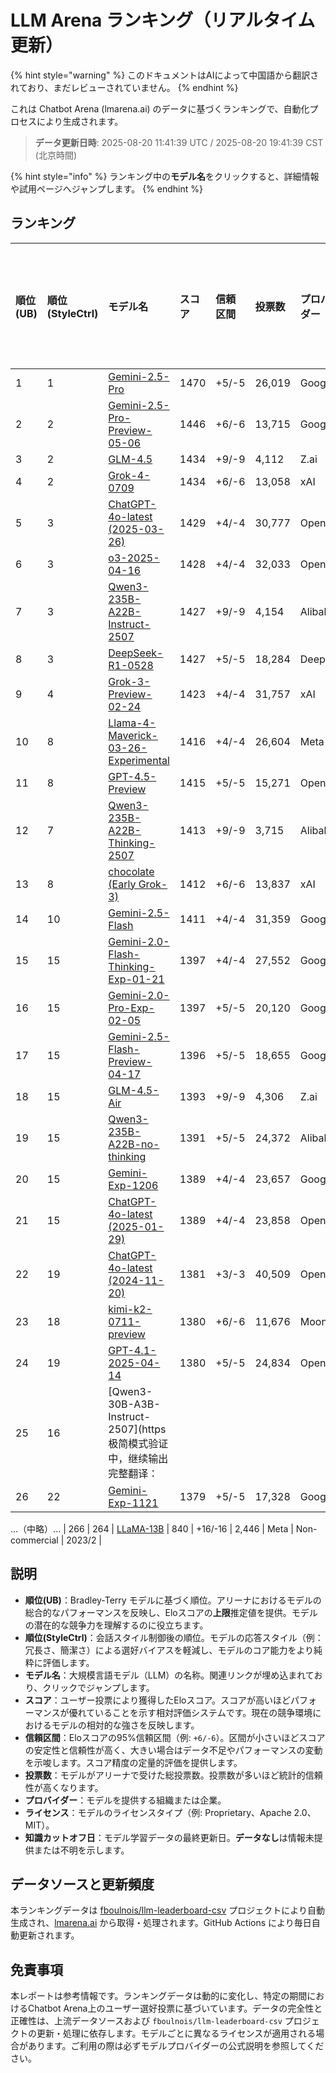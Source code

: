 # LLM Arena ランキング（リアルタイム更新）


{% hint style="warning" %}
このドキュメントはAIによって中国語から翻訳されており、まだレビューされていません。
{% endhint %}




これは Chatbot Arena (lmarena.ai) のデータに基づくランキングで、自動化プロセスにより生成されます。

> **データ更新日時**: 2025-08-20 11:41:39 UTC / 2025-08-20 19:41:39 CST (北京時間)

{% hint style="info" %}
ランキング中の**モデル名**をクリックすると、詳細情報や試用ページへジャンプします。
{% endhint %}

## ランキング

|   順位(UB) |   順位(StyleCtrl) | モデル名                                                                                                                             |   スコア | 信頼区間    | 投票数      | プロバイダー                    | ライセンス                    | 知識カットオフ日   |
|:---|:---|:---|:---|:---|:---|:---|:---|:---|
|        1 |               1 | [Gemini-2.5-Pro](http://aistudio.google.com/app/prompts/new_chat?model=gemini-2.5-pro)                                          | 1470 | +5/-5   | 26,019  | Google                 | Proprietary             | nan      |
|        2 |               2 | [Gemini-2.5-Pro-Preview-05-06](http://aistudio.google.com/app/prompts/new_chat?model=gemini-2.5-pro-preview-05-06)              | 1446 | +6/-6   | 13,715  | Google                 | Proprietary             | nan      |
|        3 |               2 | [GLM-4.5](https://z.ai/blog/glm-4.5)                                                                                            | 1434 | +9/-9   | 4,112   | Z.ai                   | MIT                     | nan      |
|        4 |               2 | [Grok-4-0709](https://docs.x.ai/docs/models/grok-4-0709)                                                                        | 1434 | +6/-6   | 13,058  | xAI                    | Proprietary             | nan      |
|        5 |               3 | [ChatGPT-4o-latest (2025-03-26)](https://x.com/OpenAI/status/1905331956856050135)                                               | 1429 | +4/-4   | 30,777  | OpenAI                 | Proprietary             | nan      |
|        6 |               3 | [o3-2025-04-16](https://openai.com/index/introducing-o3-and-o4-mini/)                                                           | 1428 | +4/-4   | 32,033  | OpenAI                 | Proprietary             | nan      |
|        7 |               3 | [Qwen3-235B-A22B-Instruct-2507](https://huggingface.co/Qwen/Qwen3-235B-A22B-Instruct-2507)                                      | 1427 | +9/-9   | 4,154   | Alibaba                | Apache 2.0              | nan      |
|        8 |               3 | [DeepSeek-R1-0528](https://api-docs.deepseek.com/news/news250528)                                                               | 1427 | +5/-5   | 18,284  | DeepSeek               | MIT                     | nan      |
|        9 |               4 | [Grok-3-Preview-02-24](https://x.ai/blog/grok-3)                                                                                | 1423 | +4/-4   | 31,757  | xAI                    | Proprietary             | nan      |
|       10 |               8 | [Llama-4-Maverick-03-26-Experimental](https://ai.meta.com/blog/llama-4-multimodal-intelligence/)                                | 1416 | +4/-4   | 26,604  | Meta                   | nan                     | nan      |
|       11 |               8 | [GPT-4.5-Preview](https://openai.com/index/introducing-gpt-4-5/)                                                                | 1415 | +5/-5   | 15,271  | OpenAI                 | Proprietary             | nan      |
|       12 |               7 | [Qwen3-235B-A22B-Thinking-2507](https://huggingface.co/Qwen/Qwen3-235B-A22B-Thinking-2507)                                      | 1413 | +9/-9   | 3,715   | Alibaba                | Apache 2.0              | nan      |
|       13 |               8 | [chocolate (Early Grok-3)](https://x.com/lmarena_ai/status/1891706264800936307)                                                 | 1412 | +6/-6   | 13,837  | xAI                    | Proprietary             | nan      |
|       14 |              10 | [Gemini-2.5-Flash](http://aistudio.google.com/app/prompts/new_chat?model=gemini-2.5-flash)                                      | 1411 | +4/-4   | 31,359  | Google                 | Proprietary             | nan      |
|       15 |              15 | [Gemini-2.0-Flash-Thinking-Exp-01-21](https://aistudio.google.com/prompts/new_chat?model=gemini-2.0-flash-thinking-exp-01-21)   | 1397 | +4/-4   | 27,552  | Google                 | Proprietary             | nan      |
|       16 |              15 | [Gemini-2.0-Pro-Exp-02-05](https://aistudio.google.com/prompts/new_chat?model=gemini-2.0-pro-exp-02-05)                         | 1397 | +5/-5   | 20,120  | Google                 | Proprietary             | nan      |
|       17 |              15 | [Gemini-2.5-Flash-Preview-04-17](http://aistudio.google.com/app/prompts/new_chat?model=gemini-2.5-flash-preview-04-17)          | 1396 | +5/-5   | 18,655  | Google                 | Proprietary             | nan      |
|       18 |              15 | [GLM-4.5-Air](https://z.ai/blog/glm-4.5)                                                                                        | 1393 | +9/-9   | 4,306   | Z.ai                   | MIT                     | nan      |
|       19 |              15 | [Qwen3-235B-A22B-no-thinking](https://qwenlm.github.io/blog/qwen3/)                                                             | 1391 | +5/-5   | 24,372  | Alibaba                | Apache 2.0              | nan      |
|       20 |              15 | [Gemini-Exp-1206](https://aistudio.google.com/app/prompts/new_chat?model=gemini-exp-1206)                                       | 1389 | +4/-4   | 23,657  | Google                 | Proprietary             | nan      |
|       21 |              15 | [ChatGPT-4o-latest (2025-01-29)](https://help.openai.com/en/articles/9624314-model-release-notes)                               | 1389 | +4/-4   | 23,858  | OpenAI                 | Proprietary             | nan      |
|       22 |              19 | [ChatGPT-4o-latest (2024-11-20)](https://help.openai.com/en/articles/9624314-model-release-notes)                               | 1381 | +3/-3   | 40,509  | OpenAI                 | Proprietary             | nan      |
|       23 |              18 | [kimi-k2-0711-preview](https://moonshotai.github.io/Kimi-K2/)                                                                   | 1380 | +6/-6   | 11,676  | Moonshot               | Modified MIT            | nan      |
|       24 |              19 | [GPT-4.1-2025-04-14](https://openai.com/index/gpt-4-1/)                                                                         | 1380 | +5/-5   | 24,834  | OpenAI                 | Proprietary             | nan      |
|       25 |              16 | [Qwen3-30B-A3B-Instruct-2507](https极简模式验证中，继续输出完整翻译：
|       26 |              22 | [Gemini-Exp-1121](https://aistudio.google.com/app/prompts/new_chat?instructions=lmsys-1121&model=gemini-exp-1121)               | 1379 | +5/-5   | 17,328  | Google                 | Proprietary             | nan      |
...（中略）...
|      266 |             264 | [LLaMA-13B](https://arxiv.org/abs/2302.13971)                                                                                   |  840 | +16/-16 | 2,446   | Meta                   | Non-commercial          | 2023/2   |

## 説明

- **順位(UB)**：Bradley-Terry モデルに基づく順位。アリーナにおけるモデルの総合的なパフォーマンスを反映し、Eloスコアの**上限**推定値を提供。モデルの潜在的な競争力を理解するのに役立ちます。
- **順位(StyleCtrl)**：会話スタイル制御後の順位。モデルの応答スタイル（例：冗長さ、簡潔さ）による選好バイアスを軽減し、モデルのコア能力をより純粋に評価します。
- **モデル名**：大規模言語モデル（LLM）の名称。関連リンクが埋め込まれており、クリックでジャンプします。
- **スコア**：ユーザー投票により獲得したEloスコア。スコアが高いほどパフォーマンスが優れていることを示す相対評価システムです。現在の競争環境におけるモデルの相対的な強さを反映します。
- **信頼区間**：Eloスコアの95%信頼区間（例: `+6/-6`）。区間が小さいほどスコアの安定性と信頼性が高く、大きい場合はデータ不足やパフォーマンスの変動を示唆します。スコア精度の定量的評価を提供します。
- **投票数**：モデルがアリーナで受けた総投票数。投票数が多いほど統計的信頼性が高くなります。
- **プロバイダー**：モデルを提供する組織または企業。
- **ライセンス**：モデルのライセンスタイプ（例: Proprietary、Apache 2.0、MIT）。
- **知識カットオフ日**：モデル学習データの最終更新日。**データなし**は情報未提供または不明を示します。

## データソースと更新頻度

本ランキングデータは [fboulnois/llm-leaderboard-csv](https://github.com/fboulnois/llm-leaderboard-csv) プロジェクトにより自動生成され、[lmarena.ai](https://lmarena.ai/) から取得・処理されます。GitHub Actions により毎日自動更新されます。

## 免責事項

本レポートは参考情報です。ランキングデータは動的に変化し、特定の期間におけるChatbot Arena上のユーザー選好投票に基づいています。データの完全性と正確性は、上流データソースおよび `fboulnois/llm-leaderboard-csv` プロジェクトの更新・処理に依存します。モデルごとに異なるライセンスが適用される場合があります。ご利用の際は必ずモデルプロバイダーの公式説明を参照してください。
